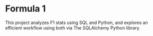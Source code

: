 # Formula 1
This project analyzes F1 stats using SQL and Python, and explores an efficient workflow using both via The SQLAlchemy Python library.
